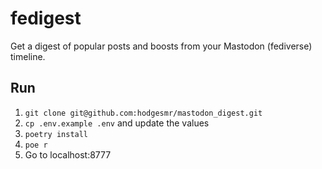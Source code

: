 # fedigest

Get a digest of popular posts and boosts from your Mastodon (fediverse) timeline.

## Run

1. `git clone git@github.com:hodgesmr/mastodon_digest.git`
1. `cp .env.example .env` and update the values
1. `poetry install`
1. `poe r`
1. Go to localhost:8777
